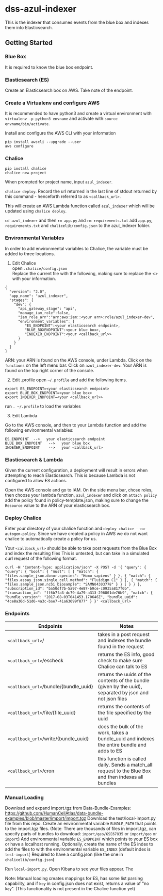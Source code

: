 # dss-azul-indexer

This is the indexer that consumes events from the blue box and indexes them into Elasticsearch.

## Getting Started

### Blue Box 

It is required to know the blue box endpoint.

### Elasticsearch (ES)

Create an Elasticsearch box on AWS. Take note of the endpoint.

### Create a Virtualenv and configure AWS
It is recommended to have python3 and create a virtual environment with `virtualenv -p python3 envname` and activate with `source envname/bin/activate`.

Install and configure the AWS CLI with your information
```
pip install awscli --upgrade --user
aws configure
```

### Chalice
```
pip install chalice
chalice new-project
```
When prompted for project name, input `azul_indexer`.

`chalice deploy`. Record the url returned in the last line of stdout returned by this command - henceforth referred to as `<callback_url>`. 

This will create an AWS Lambda function called `azul_indexer` which will be updated using `chalice deploy`.

`cd azul_indexer` and then `rm app.py` and `rm requirements.txt`
add `app.py`, `requirements.txt` and `chalicelib/config.json` to the azul_indexer folder.


### Environmental Variables
In order to add environmental variables to Chalice, the variable must be added to three locations.

1) Edit Chalice  
open `.chalice/config.json`  
Replace the current file with the following, making sure to replace the <> with your information.  
```
{
  "version": "2.0",
  "app_name": "azul_indexer",
  "stages": {
    "dev": {
      "api_gateway_stage": "api",
      "manage_iam_role":false,
      "iam_role_arn":"arn:aws:iam::<your arn>:role/azul_indexer-dev",
      "environment_variables": {
         "ES_ENDPOINT":<your elasticsearch endpoint>,
         "BLUE_BOXENDPOINT":<your blue box>,
         "INDEXER_ENDPOINT":<your <callback_url>>
      }
    }
  }
}
```   
ARN: your ARN is found on the AWS console, under Lambda. Click on the `functions` on the left menu bar. Click on `azul_indexer-dev`. Your ARN is found on the top right corner of the console.

2) Edit .profile
open `~/.profile` and add the following items.

```
export ES_ENDPOINT=<your elasticsearch endpoint>
export BLUE_BOX_ENDPOINT=<your blue box>
export INDEXER_ENDPOINT=<your <callback_url>>
```

run `. ~/.profile` to load the variables

3) Edit Lambda

Go to the AWS console, and then to your Lambda function and add the following environmental variables:

```
ES_ENDPOINT  -->   your elasticsearch endpoint
BLUE_BOX_ENDPOINT   -->   your blue box
INDEXER_ENDPOINT    -->   your <callback_url>
```

### Elasticsearch & Lambda

Given the current configuration, a deployment will result in errors when attempting to reach Elasticsearch. This is because Lambda is not configured to allow ES actions.

Open the AWS console and go to IAM. On the side menu bar, chose roles, then choose your lambda function, `azul_indexer` and click on `attach policy` add the policy found in policy-template.json, making sure to change the `Resource` value to the ARN of your elasticsearch box.

### Deploy Chalice

Enter your directory of your chalice function and `deploy chalice --no-autogen-policy`. Since we have created a policy in AWS we do not want chalice to automatically create a policy for us.

Your `<callback_url>` should be able to take post requests from the Blue Box and index the resulting files 
This is untested, but can take in a simulated curl request of the following format.
```
curl -H "Content-Type: application/json" -X POST -d '{ "query": { "query": { "bool": { "must": [ { "match": { "files.sample_json.donor.species": "Homo sapiens" } }, { "match": { "files.assay_json.single_cell.method": "Fluidigm C1" } }, { "match": { "files.sample_json.ncbi_biosample": "SAMN04303778" } } ] } } }, "subscription_id": "ba50df7b-5a97-4e87-b9ce-c0935a817f0b", "transaction_id": "ff6b7fa3-dc79-4a79-a313-296801de76b9", "match": { "bundle_version": "2017-08-03T041453.170646Z", "bundle_uuid": "4ce8a36d-51d6-4a3c-bae7-41a63699f877" } }' <callback_url> 
```

### Endpoints

|  Endpoints | Notes |
| ------------- | ------------- |
| `<callback_url>`/  | takes in a post request and indexes the bundle found in the request   |
| `<callback_url>`/escheck  |  returns the ES info, good check to make sure Chalice can talk to ES  |
| `<callback_url>`/bundle/{bundle_uuid}  |  returns the uuids of the contents of the bundle (given by the uuid), separated by json and not json files  |
| `<callback_url>`/file/{file_uuid}  |  returns the contents of the file specified by the uuid   |
| `<callback_url>`/write/{bundle_uuid}  |  does the bulk of the work, takes a bundle_uuid and indexes the entire bundle and adds to ES   |
| `<callback_url>`/cron  |  this function is called daily. Sends a match_all request to the Blue Box and then indexes all bundles  |

### Manual Loading

Download and expand import.tgz from Data-Bundle-Examples: https://github.com/HumanCellAtlas/data-bundle-examples/blob/master/import/import.tgz
Download the test/local-import.py file from this repo. Create an environmental variable `BUNDLE_PATH` that points to the import.tgz files. (Note: There are thousands of files in import.tgz, can specify parts of bundles to download: `import/geo/GSE67835` or `import/geo` or `import`)
Add environmental variable `ES_ENDPOINT` which points to your ES box or have a localhost running. Optionally, create the name of the ES index to add the files to with the environmental variable `ES_INDEX` (default index is `test-import`)
Required to have a config.json (like the one in `chalicelib/config.json`)

Run `local-import.py`. Open Kibana to see your files appear. The

Note: Manual loading creates mappings for ES, has some list parsing capability, and if `key` in config.json does not exist, returns a value of "no `key`". (This functionality is not present in the Chalice function yet)


